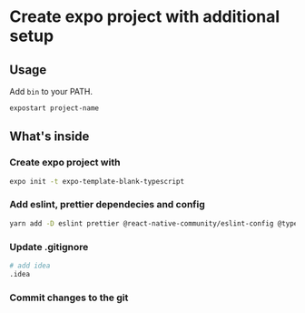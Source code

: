 # Create expo project with additional setup

## Usage
Add `bin` to your PATH.

```bash
expostart project-name
```

## What's inside
### Create expo project with 
```bash
expo init -t expo-template-blank-typescript
```

### Add eslint, prettier dependecies and config
```bash
yarn add -D eslint prettier @react-native-community/eslint-config @typescript-eslint/eslint-plugin eslint-config-prettier
```

### Update .gitignore
```bash
# add idea 
.idea
```

### Commit changes to the git
